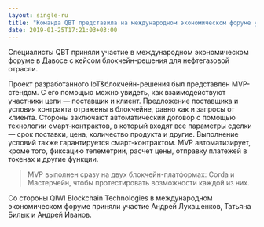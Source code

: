 ```yaml
---
layout: single-ru
title: "Команда QBT представила на международном экономическом форуме уже разработанное IoT&blockchain-решение для нефтегазовой отрасли"
date: 2019-01-25T17:21:03+03:00
---
```


Специалисты QBT приняли участие в международном экономическом форуме в Давосе с кейсом блокчейн-решения для нефтегазовой отрасли.

Проект разработанного IoT&блокчейн-решения был представлен MVP-стендом. С его помощью можно увидеть, как взаимодействуют участники цепи —  поставщик и клиент. Предложение поставщика и условия контракта отражены в блокчейне, равно как и запросы от клиента. Стороны заключают автоматический договор с помощью технологии смарт-контрактов, в который входят все параметры сделки —  срок поставки, цена, количество продукта и другие. Выполнение условий также гарантируется смарт-контрактом. MVP автоматизирует, кроме того, фиксацию телеметрии, расчет цены, отправку платежей в токенах и другие функции.  

>MVP выполнен сразу на двух блокчейн-платформах: Corda и Мастерчейн, чтобы протестировать возможности каждой из них.

Со стороны QIWI Blockchain Technologies в международном экономическом форуме приняли участие Андрей Лукашенков, Татьяна Билык и Андрей Иванов. 
